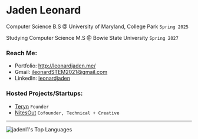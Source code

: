 # Jaden Leonard

Computer Science B.S @ University of Maryland, College Park `Spring 2025`

Studying Computer Science M.S @ Bowie State University `Spring 2027`

### Reach Me:
- Portfolio: http://leonardjaden.me/
- Gmail: jleonardSTEM2021@gmail.com
- LinkedIn: [leonardjaden](linkedin.com/in/leonardjaden/)

### Hosted Projects/Startups:
- [Teryn](https://teryn.app/) `Founder`
- [NitesOut](https://www.nitesout.info/) `Cofounder, Technical + Creative`

---
![jadenl1's Top Languages](https://github-readme-stats.vercel.app/api/top-langs/?username=jadenl1&theme=dracula&show_icons=true&hide_border=true&layout=compact)
